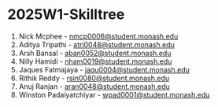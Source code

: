 # 2025W1-Skilltree

1. Nick Mcphee - nmcp0006@student.monash.edu
2. Aditya Tripathi - atri0048@student.monash.edu
3. Arsh  Bansal - aban0052@student.monash.edu
4. Nilly Hamidi - nham0019@student.monash.edu
5. Jaques Fatmajaya - jaqu0004@student.monash.edu
6. Rithik Reddy - rsin0080@student.monash.edu
7. Anuj Ranjan - aran0048@student.monash.edu
8. Winston Padaiyatchiyar - wpad0001@student.monash.edu